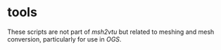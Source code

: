 # tools

These scripts are not part of *msh2vtu* but related to meshing and mesh conversion, particularly for use in *OGS*.
